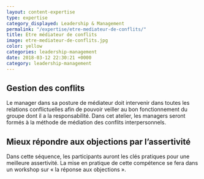 ```yaml
---
layout: content-expertise
type: expertise
category_displayed: Leadership & Management
permalink: "/expertise/etre-mediateur-de-conflits/"
title: Etre médiateur de conflits
image: etre-mediateur-de-conflits.jpg
color: yellow
categories: leadership-management
date: 2018-03-12 22:30:21 +0000
category: leadership-management
---
```


## Gestion des conflits

Le manager dans sa posture de médiateur doit intervenir dans toutes les relations conflictuelles afin de pouvoir veiller au bon fonctionnement du groupe dont il a la responsabilité. Dans cet atelier, les managers seront formés à la méthode de médiation des conflits interpersonnels.

## Mieux répondre aux objections par l’assertivité

Dans cette séquence, les participants auront les clés pratiques pour une meilleure assertivité. La mise en pratique de cette compétence se fera dans un workshop sur « la réponse aux objections ».

